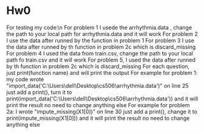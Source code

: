 # Hw0
For testing my code:\n
For problem 1 I usede the arrhythmia.data , change the path to your local path for arrhythmia.data and it will work
For problem 2 I use the data after runned by the function in problem 1
For problem 3 I use the data after runned by th function in problem 2c which is discard_missing
For problem 4 I used the data from train.csv, change the path to your local path fo train.csv and it will work
For problem 5, I used the data after runned by th function in problem 2c which is discard_missing
For each question, just print(function name) and will print the output
For example for problem 1:
my code wrote "import_data('C:\\Users\\dell\\Desktop\\cs506\\arrhythmia.data')" on line 25
just add a print(), turn it to print(import_data('C:\\Users\\dell\\Desktop\\cs506\\arrhythmia.data')) and it will print the result
no need to change anything else
For example for problem 2a:
I wrote "impute_missing(X1[0])" on line 30
just add a print(), change it to print(impute_missing(X1[0])) and it will print the result
no need to change anything else
